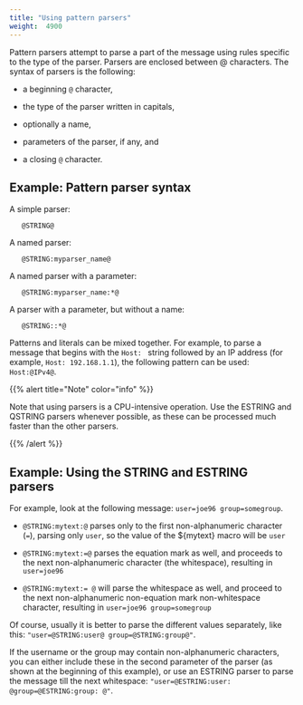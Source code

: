 ```yaml
---
title: "Using pattern parsers"
weight:  4900
---
```

<!-- DISCLAIMER: This file is based on the syslog-ng Open Source Edition documentation https://github.com/balabit/syslog-ng-ose-guides/commit/2f4a52ee61d1ea9ad27cb4f3168b95408fddfdf2 and is used under the terms of The syslog-ng Open Source Edition Documentation License. The file has been modified by Axoflow. -->

Pattern parsers attempt to parse a part of the message using rules specific to the type of the parser. Parsers are enclosed between @ characters. The syntax of parsers is the following:

  - a beginning `@` character,

  - the type of the parser written in capitals,

  - optionally a name,

  - parameters of the parser, if any, and

  - a closing `@` character.


## Example: Pattern parser syntax

A simple parser:

```shell
   @STRING@
```

A named parser:

```shell
   @STRING:myparser_name@
```

A named parser with a parameter:

```shell
   @STRING:myparser_name:*@
```

A parser with a parameter, but without a name:

```shell
   @STRING::*@
```


Patterns and literals can be mixed together. For example, to parse a message that begins with the `Host: ` string followed by an IP address (for example, `Host: 192.168.1.1`), the following pattern can be used: `Host:@IPv4@`.

{{% alert title="Note" color="info" %}}

Note that using parsers is a CPU-intensive operation. Use the ESTRING and QSTRING parsers whenever possible, as these can be processed much faster than the other parsers.

{{% /alert %}}


## Example: Using the STRING and ESTRING parsers

For example, look at the following message: `user=joe96 group=somegroup`.

  - `@STRING:mytext:@` parses only to the first non-alphanumeric character (`=`), parsing only `user`, so the value of the ${mytext} macro will be `user`

  - `@STRING:mytext:=@` parses the equation mark as well, and proceeds to the next non-alphanumeric character (the whitespace), resulting in `user=joe96`

  - `@STRING:mytext:= @` will parse the whitespace as well, and proceed to the next non-alphanumeric non-equation mark non-whitespace character, resulting in `user=joe96 group=somegroup`

Of course, usually it is better to parse the different values separately, like this: `"user=@STRING:user@ group=@STRING:group@"`.

If the username or the group may contain non-alphanumeric characters, you can either include these in the second parameter of the parser (as shown at the beginning of this example), or use an ESTRING parser to parse the message till the next whitespace: `"user=@ESTRING:user: @group=@ESTRING:group: @"`.


